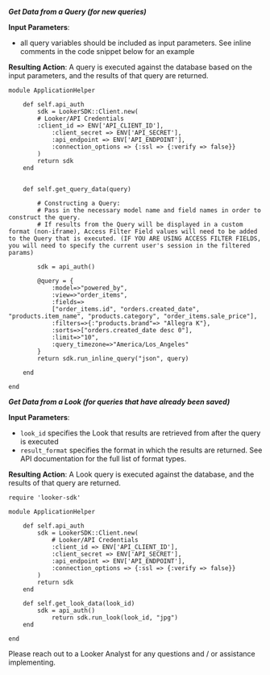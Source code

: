 ***Get Data from a Query (for new queries)***

**Input Parameters**:
* all query variables should be included as input parameters. See inline comments in the code snippet below for an example
	
**Resulting Action**: A query is executed against the database based on the input parameters, and the results of that query are returned.

```
module ApplicationHelper

	def self.api_auth
		sdk = LookerSDK::Client.new(
		# Looker/API Credentials
		:client_id => ENV['API_CLIENT_ID'],
		    :client_secret => ENV['API_SECRET'],
		    :api_endpoint => ENV['API_ENDPOINT'],
		    :connection_options => {:ssl => {:verify => false}}
		)
		return sdk
	end


	def self.get_query_data(query)

		# Constructing a Query: 
		# Pass in the necessary model name and field names in order to construct the query. 
		# If results from the Query will be displayed in a custom format (non-iframe), Access Filter Field values will need to be added to the Query that is executed. (IF YOU ARE USING ACCESS FILTER FIELDS, you will need to specify the current user's session in the filtered params)

		sdk = api_auth()

		@query = {
			:model=>"powered_by",
			:view=>"order_items",
			:fields=>
			["order_items.id", "orders.created_date", "products.item_name", "products.category", "order_items.sale_price"],
			:filters=>{:"products.brand"=> "Allegra K"},
			:sorts=>["orders.created_date desc 0"],
			:limit=>"10",
			:query_timezone=>"America/Los_Angeles"
	    }
	  	return sdk.run_inline_query("json", query)

	end

end
```
	
***Get Data from a Look (for queries that have already been saved)***

**Input Parameters**:
* `look_id` specifies the Look that results are retrieved from after the query is executed
* `result_format` specifies the format in which the results are returned. See API documentation for the full list of format types.
	
**Resulting Action**: A Look query is executed against the database, and the results of that query are returned.
	
```
require 'looker-sdk'

module ApplicationHelper

	def self.api_auth
		sdk = LookerSDK::Client.new(
			# Looker/API Credentials
			:client_id => ENV['API_CLIENT_ID'],
			:client_secret => ENV['API_SECRET'],
			:api_endpoint => ENV['API_ENDPOINT'],
			:connection_options => {:ssl => {:verify => false}}
		)
		return sdk
	end

	def self.get_look_data(look_id)
		sdk = api_auth()
      		return sdk.run_look(look_id, "jpg")
	end

end
```

Please reach out to a Looker Analyst for any questions and / or assistance implementing.
